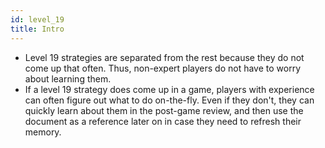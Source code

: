 ```yaml
---
id: level_19
title: Intro
---
```


- Level 19 strategies are separated from the rest because they do not come up that often. Thus, non-expert players do not have to worry about learning them.
- If a level 19 strategy does come up in a game, players with experience can often figure out what to do on-the-fly. Even if they don't, they can quickly learn about them in the post-game review, and then use the document as a reference later on in case they need to refresh their memory.
